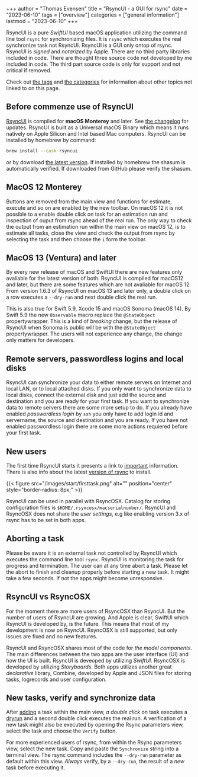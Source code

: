 +++
author = "Thomas Evensen"
title = "RsyncUI - a GUI for rsync"
date = "2023-06-10"
tags = ["overview"]
categories = ["general information"]
lastmod = "2023-06-10"
+++

RsyncUI is a pure *SwiftUI* based macOS application utilizing the command line tool `rsync` for synchronizing files. It is  `rsync` which executes the real synchronize task not RsyncUI. RsyncUI is a GUI only ontop of rsync. RsyncUI is *signed* and *notarized* by Apple. There are no third party libraries included in code. There are thought three source code not developed by me included in code. The third part source code is only for support and not critical if removed.

Check out [the tags](/tags) and [the categories](/categories) for information about other topics not linked to on this page.

##  Before commenze use of RsyncUI

[RsyncUI](https://github.com/rsyncOSX/RsyncUI/releases) is compiled for **macOS Monterey** and later. See [the changelog](/post/changelog/) for updates. RsyncUI is built as a Universal macOS Binary which means it runs natively on Apple Silicon and Intel based Mac computers. RsyncUI can be installed by homebrew by command:

```bash
brew install --cask rsyncui
```
or by download [the latest version](https://github.com/rsyncOSX/RsyncUI/releases).  If installed by homebrew the shasum is automatically verified. If downloaded from GitHub please verify the shasum.

## MacOS 12 Monterey

Buttons are removed from the main view and functions for estimate, execute and so on are enabled by the new toolbar. On macOS 12 it is not possible to a enable double click on task for an estimation run and inspection of ouput from rsync ahead of the real run. The only way to check the output from an estimation run within the main view on macOS 12, is to estimate all tasks, close the view and check the output from rsync by selecting the task and then choose the `i` form the toolbar.

## MacOS 13 (Ventura) and later

By every new release of macOS and SwiftUI there are new features only avaliable for the latest version of both. RsyncUI is compiled for macOS12 and later, but there are some features which are not avaliable for macOS 12. From version 1.6.3 of RsyncUI on macOS 13 and later only, a double click on a row executes a `--dry-run` and next double click the real run.

 This is also true for Swift 5.9, Xcode 15 and macOS Sonoma (macOS 14). By Swift 5.9 the new `Observable` macro replace the  `@StateObject` propertywrapper. This is a kind of  *breaking* change, but the release of RsyncUI when Sonoma is public will be with the `@StateObject` propertywrapper. The users will not experience any change, the change only matters for developers.
 
## Remote servers, passwordless logins and local disks

RsyncUI can synchronize your data to either remote servers on Internet and local LAN, or to local attached disks. If you only want to synchronize data to local disks, connect the external disk and just add the source and destination and you are ready for your first task.  If you want to synchronize data to remote servers there are some more setup to do. If you already have enabled *passwordless login* by `ssh` you only have to add login id and servername, the source and destination and you are ready.  If you have not enabled  passwordless login there are some more actions requiered before your first task. 

## New users

The first time RsyncUI starts it presents a link to [important](/post/important/) information. There is also info about the latest [version of rsync](/post/rsync/) to install.

{{< figure src="/images/start/firsttask.png" alt="" position="center" style="border-radius: 8px;" >}}

RsyncUI can be used in parallel with RsyncOSX. Catalog for storing configuration files is `$HOME/.rsyncosx/macserialnumber/`. RsyncUI and RsyncOSX does not share the *user settings*, e.g like enabling version 3.x of rsync has to be set in both apps.

## Aborting a task

Please be aware it is an external task not controlled by RsyncUI which executes the command line tool `rsync`. RsyncUI is monitoring the task for progress and termination. The user can at any time abort a task. Please let the abort to finish and cleanup properly before starting a new task. It might take a few seconds. If not the apps might become unresponsive.

##  RsyncUI vs RsyncOSX

For the moment there are more users of RsyncOSX than RsyncUI. But the number of users of RsyncUI are growing. And Apple is clear, SwiftUI which RsyncUI is developed by, is the future. This means that most of my development is now on RsyncUI. RsyncOSX is still supported, but only issues are fixed and no new features.

RsyncUI and RsyncOSX shares most of the code for *the model components*.  The main differences between the two apps are the user interface (UI) and how the UI is built. RsyncUI is deveoped by utilizing *SwiftUI*.  RsyncOSX is developed by utilizing *Storyboards*.  Both apps utilizes another great *declarative* library, Combine, developed by Apple and JSON files for storing tasks, logrecords and user configuration. 

## New tasks, verify and synchronize data

After [adding](/post/addconfigurations/) a task within the main view, *a double click* on task executes a  [dryrun](/post/tasks/)  and  a second double click executes the real run.  A verification of a new task might also be executed by opening the Rsync parameters view, select the task and choose the `Verify` button. 

For more experienced users of rsync, from within the Rsync parameters view, select the new task. Copy and paste the `Synchronize` string into a terminal view. The rsync command includes the `--dry-run` parameter as default within this view. *Always* verify, by a `--dry-run`,  the result of a *new* task before executing it.
